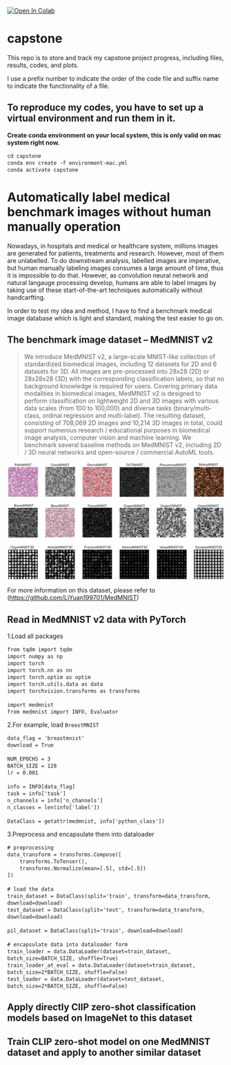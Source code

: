 [![Open In Colab](https://colab.research.google.com/assets/colab-badge.svg)](https://drive.google.com/file/d/12wrkG2sgHtYkiBkqLktPYbKxKGf5USOy/view?usp=sharing)

# capstone
This repo is to store and track my capstone project progress, including files, results, codes, and plots.

I use a prefix number to indicate the order of the code file and suffix name to indicate the functionality of a file.

## To reproduce my codes, you have to set up a virtual environment and run them in it.

**Create conda environment on your local system, this is only valid on mac system right now.**

    cd capstone
    conda env create -f environment-mac.yml
    conda activate capstone

# Automatically label medical benchmark images without human manually operation

Nowadays, in hospitals and medical or healthcare system, millions images are generated for patients, treatments and research. However, most of them are unlabelled. To do downstream analysis, labelled images are imperative, but human manually labeling images consumes a large amount of time, thus it is impossible to do that. However, as convolution neural network and natural langauge processing develop, humans are able to label images by taking use of these start-of-the-art techniques automatically without handcarfting.

In order to test my idea and method, I have to find a benchmark medical image database which is light and standard, making the test easier to go on.

## The benchmark image dataset – MedMNIST v2

> We introduce MedMNIST v2, a large-scale MNIST-like collection of standardized biomedical images, including 12 datasets for 2D and 6 datasets for 3D. All images are pre-processed into 28x28 (2D) or 28x28x28 (3D) with the corresponding classification labels, so that no background knowledge is required for users. Covering primary data modalities in biomedical images, MedMNIST v2 is designed to perform classification on lightweight 2D and 3D images with various data scales (from 100 to 100,000) and diverse tasks (binary/multi-class, ordinal regression and multi-label). The resulting dataset, consisting of 708,069 2D images and 10,214 3D images in total, could support numerous research / educational purposes in biomedical image analysis, computer vision and machine learning. We benchmark several baseline methods on MedMNIST v2, including 2D / 3D neural networks and open-source / commercial AutoML tools.

![MedMNISTv2_overview](img/medmnistv2.jpg)

For more information on this dataset, please refer to (https://github.com/LiYuan199701/MedMNIST)

## Read in MedMNIST v2 data with PyTorch

1.Load all packages

    from tqdm import tqdm
    import numpy as np
    import torch
    import torch.nn as nn
    import torch.optim as optim
    import torch.utils.data as data
    import torchvision.transforms as transforms

    import medmnist
    from medmnist import INFO, Evaluator
    
2.For example, load `BreastMNIST`

    data_flag = 'breastmnist'
    download = True

    NUM_EPOCHS = 3
    BATCH_SIZE = 128
    lr = 0.001

    info = INFO[data_flag]
    task = info['task']
    n_channels = info['n_channels']
    n_classes = len(info['label'])

    DataClass = getattr(medmnist, info['python_class'])
    
3.Preprocess and encapsulate them into dataloader

    # preprocessing
    data_transform = transforms.Compose([
        transforms.ToTensor(),
        transforms.Normalize(mean=[.5], std=[.5])
    ])

    # load the data
    train_dataset = DataClass(split='train', transform=data_transform, download=download)
    test_dataset = DataClass(split='test', transform=data_transform, download=download)

    pil_dataset = DataClass(split='train', download=download)

    # encapsulate data into dataloader form
    train_loader = data.DataLoader(dataset=train_dataset, batch_size=BATCH_SIZE, shuffle=True)
    train_loader_at_eval = data.DataLoader(dataset=train_dataset, batch_size=2*BATCH_SIZE, shuffle=False)
    test_loader = data.DataLoader(dataset=test_dataset, batch_size=2*BATCH_SIZE, shuffle=False)

## Apply directly ClIP zero-shot classification models based on ImageNet to this dataset

## Train CLIP zero-shot model on one MedMNIST dataset and apply to another similar dataset
